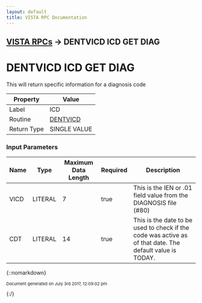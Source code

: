 ```yaml
---
layout: default
title: VISTA RPC Documentation
---
```


## [VISTA RPCs](TableOfContents) &#8594; DENTVICD ICD GET DIAG
# DENTVICD ICD GET DIAG

This will return specific information for a diagnosis code

Property | Value
--- | ---
Label | ICD
Routine | [DENTVICD](http://code.osehra.org/dox/Routine_DENTVICD_source.html)
Return Type | SINGLE VALUE


### Input Parameters

Name | Type | Maximum Data Length | Required | Description
--- | --- | --- | --- | ---
VICD | LITERAL | 7 | true | This is the IEN or .01 field value from the DIAGNOSIS file (#80)
CDT | LITERAL | 14 | true | This is the date to be used to check if the code was active as of that date. The default value is TODAY.



{::nomarkdown} <br/><p style="font-size: 11px">Document generated on July 3rd 2017, 12:09:02 pm</p>{:/}